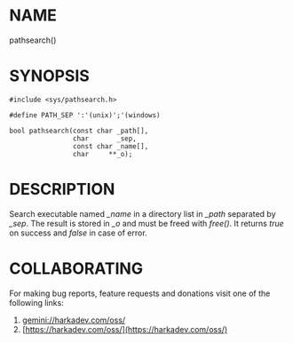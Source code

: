 # NAME

pathsearch()

# SYNOPSIS

    #include <sys/pathsearch.h>
    
    #define PATH_SEP ':'(unix)';'(windows)
    
    bool pathsearch(const char _path[],
                    char       _sep,
                    const char _name[],
                    char     **_o);

# DESCRIPTION

Search executable named *_name* in a directory list in *_path* separated by *_sep*. The
result is stored in *_o* and must be freed with *free()*. It returns *true* on
success and *false* in case of error.

# COLLABORATING

For making bug reports, feature requests and donations visit one of the
following links:

1. [gemini://harkadev.com/oss/](gemini://harkadev.com/oss/)
2. [https://harkadev.com/oss/](https://harkadev.com/oss/)

